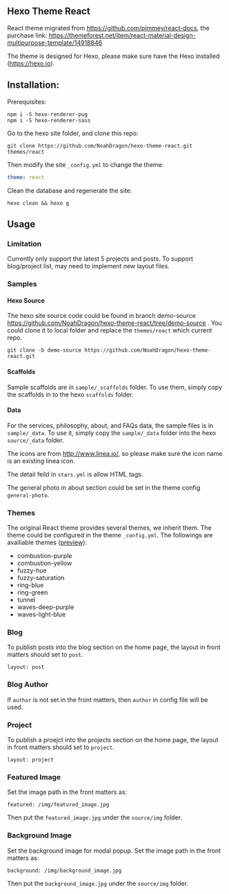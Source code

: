 Hexo Theme React
---------------------

React theme migrated from https://github.com/pimmey/react-docs, the purchase link: https://themeforest.net/item/react-material-design-multipurpose-template/14918846

The theme is designed for Hexo, please make sure have the Hexo installed (https://hexo.io).

## Installation:

Prerequisites:

```
npm i -S hexo-renderer-pug
npm i -S hexo-renderer-sass
```

Go to the hexo site folder, and clone this repo:

```
git clone https://github.com/NoahDragon/hexo-theme-react.git themes/react
```

Then modify the site `_config.yml` to change the theme:

```yml
theme: react
```

Clean the database and regenerate the site:

```
hexo clean && hexo g
```

## Usage

### Limitation

Currently only support the latest 5 projects and posts. To support blog/project list, may need to implement new layout files.

### Samples

#### Hexo Source

The hexo site source code could be found in branch demo-source https://github.com/NoahDragon/hexo-theme-react/tree/demo-source . You could clone it to local folder and replace the `themes/react` which current repo.

```
git clone -b demo-source https://github.com/NoahDragon/hexo-theme-react.git
```

#### Scaffolds

Sample scaffolds are in `sample/_scaffolds` folder. To use them, simply copy the scaffolds in to the hexo `scaffolds` folder.

#### Data

For the services, philosophy, about, and FAQs data, the sample files is in `sample/_data`. To use it, simply copy the `sample/_data` folder into the hexo `source/_data` folder.

The icons are from http://www.linea.io/, so please make sure the icon name is an existing linea icon.

The detail feild in `stars.yml` is allow HTML tags.

The general photo in about section could be set in the theme config `general-photo`.

### Themes

The original React theme provides several themes, we inherit them. The theme could be configured in the theme `_config.yml`. The followings are availiable themes ([preview](http://react.pimmey.com/)):
* combustion-purple
* combustion-yellow
* fuzzy-hue
* fuzzy-saturation
* ring-blue
* ring-green
* tunnel
* waves-deep-purple
* waves-light-blue

### Blog

To publish posts into the blog section on the home page, the layout in front matters should set to `post`.

```
layout: post
```

### Blog Author

If `author` is not set in the front matters, then `author` in config file will be used.

### Project

To publish a proejct into the projects section on the home page, the layout in front matters should set to `project`.

```
layout: project
```

### Featured Image

Set the image path in the front matters as:

```
featured: /img/featured_image.jpg
```

Then put the `featured_image.jpg` under the `source/img` folder.

### Background Image

Set the background image for modal popup. Set the image path in the front matters as:

```
background: /img/background_image.jpg
```

Then put the `background_image.jpg` under the `source/img` folder.
